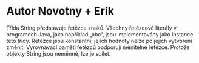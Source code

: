 # Autor Novotny + Erik

Třída String představuje řetězce znaků. Všechny řetězcové literály v programech Java, jako například „abc“, jsou implementovány jako instance této třídy. Řetězce jsou konstantní; jejich hodnoty nelze po jejich vytvoření změnit. Vyrovnávací paměti řetězců podporují měnitelné řetězce. Protože objekty String jsou neměnné, lze je sdílet.
